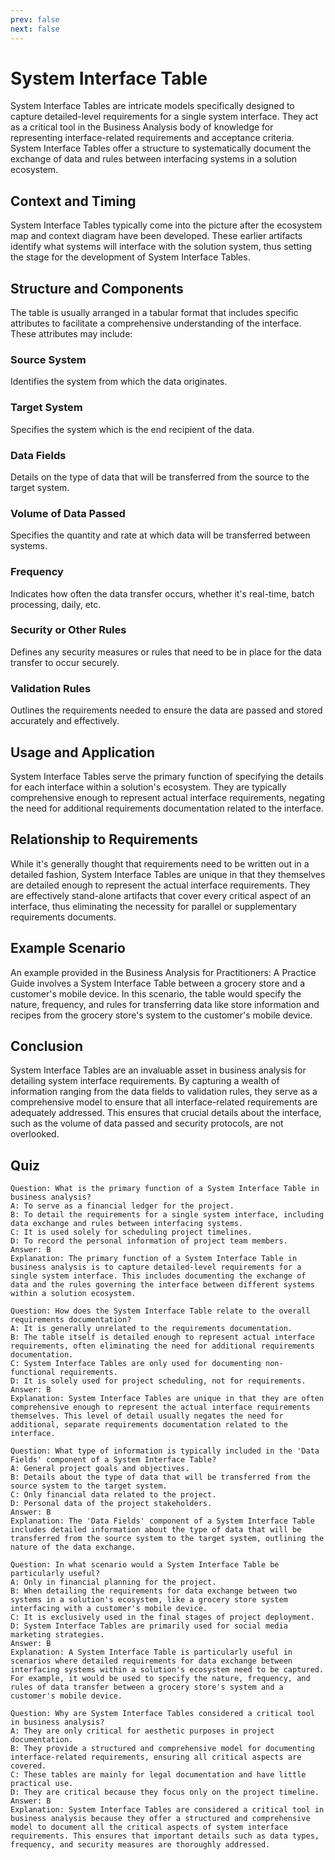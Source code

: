 ```yaml
---
prev: false
next: false
---
```


# System Interface Table

System Interface Tables are intricate models specifically designed to capture detailed-level requirements for a single system interface. They act as a critical tool in the Business Analysis body of knowledge for representing interface-related requirements and acceptance criteria. System Interface Tables offer a structure to systematically document the exchange of data and rules between interfacing systems in a solution ecosystem.

## Context and Timing

System Interface Tables typically come into the picture after the ecosystem map and context diagram have been developed. These earlier artifacts identify what systems will interface with the solution system, thus setting the stage for the development of System Interface Tables.

## Structure and Components

The table is usually arranged in a tabular format that includes specific attributes to facilitate a comprehensive understanding of the interface. These attributes may include:

### Source System

Identifies the system from which the data originates.

### Target System

Specifies the system which is the end recipient of the data.

### Data Fields

Details on the type of data that will be transferred from the source to the target system.

### Volume of Data Passed

Specifies the quantity and rate at which data will be transferred between systems.

### Frequency

Indicates how often the data transfer occurs, whether it's real-time, batch processing, daily, etc.

### Security or Other Rules

Defines any security measures or rules that need to be in place for the data transfer to occur securely.

### Validation Rules

Outlines the requirements needed to ensure the data are passed and stored accurately and effectively.

## Usage and Application

System Interface Tables serve the primary function of specifying the details for each interface within a solution's ecosystem. They are typically comprehensive enough to represent actual interface requirements, negating the need for additional requirements documentation related to the interface.

## Relationship to Requirements

While it's generally thought that requirements need to be written out in a detailed fashion, System Interface Tables are unique in that they themselves are detailed enough to represent the actual interface requirements. They are effectively stand-alone artifacts that cover every critical aspect of an interface, thus eliminating the necessity for parallel or supplementary requirements documents.

## Example Scenario

An example provided in the Business Analysis for Practitioners: A Practice Guide involves a System Interface Table between a grocery store and a customer's mobile device. In this scenario, the table would specify the nature, frequency, and rules for transferring data like store information and recipes from the grocery store's system to the customer's mobile device.

## Conclusion

System Interface Tables are an invaluable asset in business analysis for detailing system interface requirements. By capturing a wealth of information ranging from the data fields to validation rules, they serve as a comprehensive model to ensure that all interface-related requirements are adequately addressed. This ensures that crucial details about the interface, such as the volume of data passed and security protocols, are not overlooked.

## Quiz

```quiz
Question: What is the primary function of a System Interface Table in business analysis?
A: To serve as a financial ledger for the project.
B: To detail the requirements for a single system interface, including data exchange and rules between interfacing systems.
C: It is used solely for scheduling project timelines.
D: To record the personal information of project team members.
Answer: B
Explanation: The primary function of a System Interface Table in business analysis is to capture detailed-level requirements for a single system interface. This includes documenting the exchange of data and the rules governing the interface between different systems within a solution ecosystem.

Question: How does the System Interface Table relate to the overall requirements documentation?
A: It is generally unrelated to the requirements documentation.
B: The table itself is detailed enough to represent actual interface requirements, often eliminating the need for additional requirements documentation.
C: System Interface Tables are only used for documenting non-functional requirements.
D: It is solely used for project scheduling, not for requirements.
Answer: B
Explanation: System Interface Tables are unique in that they are often comprehensive enough to represent the actual interface requirements themselves. This level of detail usually negates the need for additional, separate requirements documentation related to the interface.

Question: What type of information is typically included in the 'Data Fields' component of a System Interface Table?
A: General project goals and objectives.
B: Details about the type of data that will be transferred from the source system to the target system.
C: Only financial data related to the project.
D: Personal data of the project stakeholders.
Answer: B
Explanation: The 'Data Fields' component of a System Interface Table includes detailed information about the type of data that will be transferred from the source system to the target system, outlining the nature of the data exchange.

Question: In what scenario would a System Interface Table be particularly useful?
A: Only in financial planning for the project.
B: When detailing the requirements for data exchange between two systems in a solution's ecosystem, like a grocery store system interfacing with a customer's mobile device.
C: It is exclusively used in the final stages of project deployment.
D: System Interface Tables are primarily used for social media marketing strategies.
Answer: B
Explanation: A System Interface Table is particularly useful in scenarios where detailed requirements for data exchange between interfacing systems within a solution's ecosystem need to be captured. For example, it would be used to specify the nature, frequency, and rules of data transfer between a grocery store's system and a customer's mobile device.

Question: Why are System Interface Tables considered a critical tool in business analysis?
A: They are only critical for aesthetic purposes in project documentation.
B: They provide a structured and comprehensive model for documenting interface-related requirements, ensuring all critical aspects are covered.
C: These tables are mainly for legal documentation and have little practical use.
D: They are critical because they focus only on the project timeline.
Answer: B
Explanation: System Interface Tables are considered a critical tool in business analysis because they offer a structured and comprehensive model to document all the critical aspects of system interface requirements. This ensures that important details such as data types, frequency, and security measures are thoroughly addressed.
```
